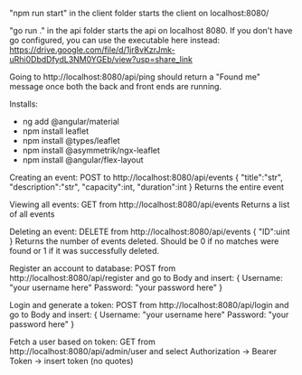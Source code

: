 "npm run start" in the client folder starts the client on localhost:8080/

"go run ." in the api folder starts the api on localhost 8080.
If you don't have go configured, you can use the executable here instead: https://drive.google.com/file/d/1jr8vKzrJmk-uRhi0DbdDfydL3NM0YGEb/view?usp=share_link

Going to http://localhost:8080/api/ping should return a "Found me" message once both the back and front ends are running.



Installs:
- ng add @angular/material
- npm install leaflet
- npm install @types/leaflet
- npm install @asymmetrik/ngx-leaflet
- npm install @angular/flex-layout


Creating an event: 
POST to http://localhost:8080/api/events
{
    "title":"str",
    "description":"str",
    "capacity":int,
    "duration":int
}
Returns the entire event

Viewing all events:
GET from http://localhost:8080/api/events
Returns a list of all events

Deleting an event:
DELETE from http://localhost:8080/api/events
{
    "ID":uint
}
Returns the number of events deleted. Should be 0 if no matches were found or 1 if it was successfully deleted.

Register an account to database:
POST from http://localhost:8080/api/register and go to Body and insert:
{
    Username: "your username here"
    Password: "your password here"
}

Login and generate a token:
POST from http://localhost:8080/api/login and go to Body and insert:
{
    Username: "your username here"
    Password: "your password here"
}

Fetch a user based on token:
GET from http://localhost:8080/api/admin/user and select Authorization -> Bearer Token -> insert token (no quotes)

